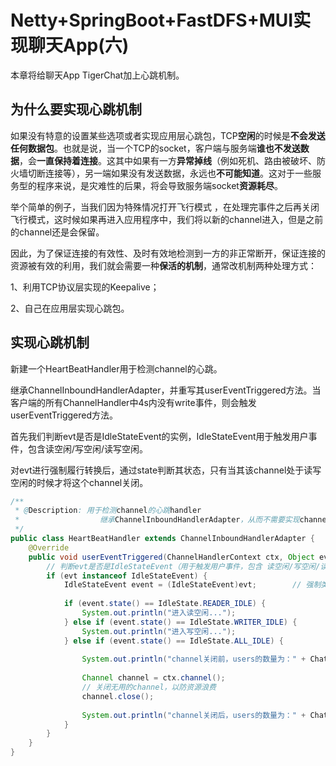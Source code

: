 # Netty+SpringBoot+FastDFS+MUI实现聊天App(六)

本章将给聊天App TigerChat加上心跳机制。

## 为什么要实现心跳机制

如果没有特意的设置某些选项或者实现应用层心跳包，TCP**空闲**的时候是**不会发送任何数据包**。也就是说，当一个TCP的socket，客户端与服务端**谁也不发送数据**，会**一直保持着连接**。这其中如果有一方**异常掉线**（例如死机、路由被破坏、防火墙切断连接等），另一端如果没有发送数据，永远也**不可能知道**。这对于一些服务型的程序来说，是灾难性的后果，将会导致服务端socket**资源耗尽**。

举个简单的例子，当我们因为特殊情况打开飞行模式 ，在处理完事件之后再关闭飞行模式，这时候如果再进入应用程序中，我们将以新的channel进入，但是之前的channel还是会保留。

因此，为了保证连接的有效性、及时有效地检测到一方的非正常断开，保证连接的资源被有效的利用，我们就会需要一种**保活的机制**，通常改机制两种处理方式：

1、利用TCP协议层实现的Keepalive；

2、自己在应用层实现心跳包。

## 实现心跳机制

新建一个HeartBeatHandler用于检测channel的心跳。

继承ChannelInboundHandlerAdapter，并重写其userEventTriggered方法。当客户端的所有ChannelHandler中4s内没有write事件，则会触发userEventTriggered方法。

首先我们判断evt是否是IdleStateEvent的实例，IdleStateEvent用于触发用户事件，包含读空闲/写空闲/读写空闲。

对evt进行强制履行转换后，通过state判断其状态，只有当其该channel处于读写空闲的时候才将这个channel关闭。

```java
/**
 * @Description: 用于检测channel的心跳handler 
 *                  继承ChannelInboundHandlerAdapter，从而不需要实现channelRead0方法
 */
public class HeartBeatHandler extends ChannelInboundHandlerAdapter {
    @Override
    public void userEventTriggered(ChannelHandlerContext ctx, Object evt) throws Exception {
        // 判断evt是否是IdleStateEvent（用于触发用户事件，包含 读空闲/写空闲/读写空闲 ）
        if (evt instanceof IdleStateEvent) {
            IdleStateEvent event = (IdleStateEvent)evt;        // 强制类型转换
            
            if (event.state() == IdleState.READER_IDLE) {
                System.out.println("进入读空闲...");
            } else if (event.state() == IdleState.WRITER_IDLE) {
                System.out.println("进入写空闲...");
            } else if (event.state() == IdleState.ALL_IDLE) {
                
                System.out.println("channel关闭前，users的数量为：" + ChatHandler.users.size());
                
                Channel channel = ctx.channel();
                // 关闭无用的channel，以防资源浪费
                channel.close();
                
                System.out.println("channel关闭后，users的数量为：" + ChatHandler.users.size());
            }
        }
    }
}
```

